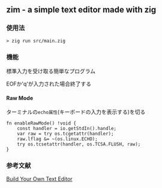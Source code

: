 ## zim - a simple text editor made with zig

### 使用法

```
> zig run src/main.zig
```

### 機能

標準入力を受け取る簡単なプログラム

EOFか'q'が入力された場合終了する

#### Raw Mode

ターミナルの`echo属性`(キーボードの入力を表示する)を切る

```
fn enableRawMode() !void {
    const handler = io.getStdIn().handle;
    var raw = try os.tcgetattr(handler);
    raw.lflag &= ~(os.linux.ECHO);
    try os.tcsetattr(handler, os.TCSA.FLUSH, raw);
}
```

### 参考文献

[Build Your Own Text Editor](https://viewsourcecode.org/snaptoken/kilo/ "kilo editor")
